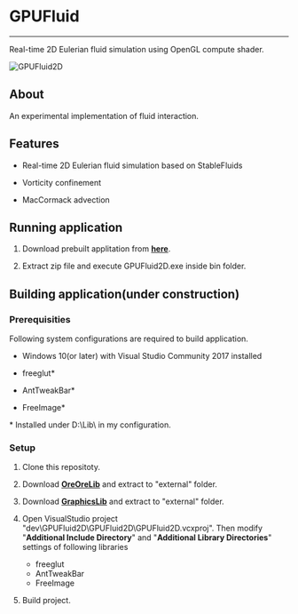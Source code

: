 # GPUFluid

---

Real-time 2D Eulerian fluid simulation using OpenGL compute shader. 

![GPUFluid2D](https://github.com/masatakesato/GPUFluid/blob/main/media/GPUFluid2D.gif?raw=true)

## About

An experimental implementation of fluid interaction. 

## Features

- Real-time 2D Eulerian fluid simulation based on StableFluids

- Vorticity confinement

- MacCormack advection

## Running application

1. Download prebuilt applitation from [**here**](https://github.com/masatakesato/GPUFluid/releases/download/v0.0.1-alpha/GPUFluid-v.0.0.1-alpha.zip).

2. Extract zip file and execute GPUFluid2D.exe inside bin folder.

## Building application(under construction)

### Prerequisities

Following system configurations are required to build application.

- Windows 10(or later) with Visual Studio Community 2017 installed

- freeglut*

- AntTweakBar* 

- FreeImage* 

* Installed under D:\Lib\ in my configuration.

### Setup

1. Clone this repositoty.

2. Download **[OreOreLib](https://github.com/masatakesato/OreOreLib/releases/download/untagged-1ef57314084afa42fb35/oreore.zip)** and extract to "external" folder.

3. Download **[GraphicsLib](https://github.com/masatakesato/GraphicsLib/releases/download/2022q1/graphics.zip)** and extract to "external" folder.

4. Open VisualStudio project "dev\GPUFluid2D\GPUFluid2D\GPUFluid2D.vcxproj".
   Then modify "**Additional Include Directory**" and "**Additional Library Directories**" settings of following libraries
   
   - freeglut
   - AntTweakBar
   - FreeImage

5. Build project.
